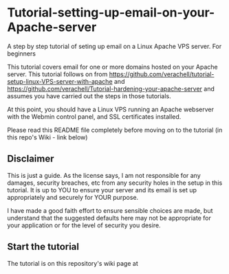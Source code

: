 # Tutorial-setting-up-email-on-your-Apache-server
A step by step tutorial of seting up email on a Linux Apache VPS server. For beginners 

This tutorial covers email for one or more domains hosted on your Apache server. This tutorial follows on from https://github.com/verachell/tutorial-setup-linux-VPS-server-with-apache and https://github.com/verachell/Tutorial-hardening-your-apache-server and assumes you have carried out the steps in those tutorials.

At this point, you should have a Linux VPS running an Apache webserver with the Webmin control panel, and SSL certificates installed.

Please read this README file completely before moving on to the tutorial (in this repo's Wiki - link below)

## Disclaimer
This is just a guide. As the license says, I am not responsible for any damages, security breaches, etc from any security holes in the setup in this tutorial. It is up to YOU to ensure your server and its email is set up appropriately and securely for YOUR purpose.

I have made a good faith effort to ensure sensible choices are made, but understand that the suggested defaults here may not be appropriate for your application or for the level of security you desire.

## Start the tutorial
The tutorial is on this repository's wiki page at 
